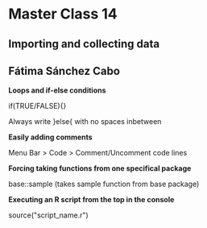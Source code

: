 # Master Class 14

## Importing and collecting data

## Fátima Sánchez Cabo

**Loops and if-else conditions**

if(TRUE/FALSE){}

Always write }else{ with no spaces inbetween 

**Easily adding comments**

Menu Bar > Code > Comment/Uncomment code lines

**Forcing taking functions from one specifical package**

base::sample (takes sample function from base package)

**Executing an R script from the top in the console**

source("script_name.r")

